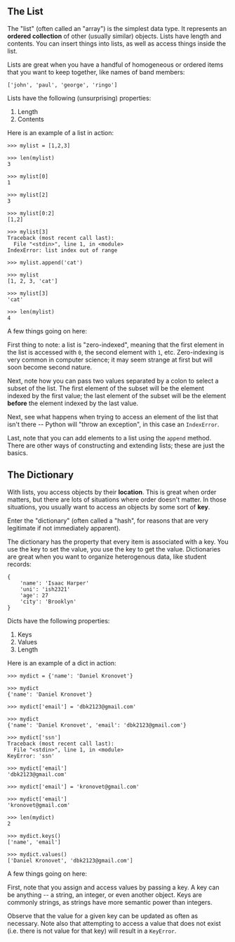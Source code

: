 ## The List

The "list" (often called an "array") is the simplest data type. It represents an **ordered collection** of other (usually similar) objects. Lists have length and contents. You can insert things into lists, as well as access things inside the list.

Lists are great when you have a handful of homogeneous or ordered items that you want to keep together, like names of band members:

```
['john', 'paul', 'george', 'ringo']
```

Lists have the following (unsurprising) properties:

1. Length
2. Contents

Here is an example of a list in action:

```
>>> mylist = [1,2,3]

>>> len(mylist)
3

>>> mylist[0]
1

>>> mylist[2]
3

>>> mylist[0:2]
[1,2]

>>> mylist[3]
Traceback (most recent call last):
  File "<stdin>", line 1, in <module>
IndexError: list index out of range

>>> mylist.append('cat')

>>> mylist
[1, 2, 3, 'cat']

>>> mylist[3]
'cat'

>>> len(mylist)
4
```

A few things going on here:

First thing to note: a list is "zero-indexed", meaning that the first element in the list is accessed with `0`, the second element with `1`, etc. Zero-indexing is very common in computer science; it may seem strange at first but will soon become second nature.

Next, note how you can pass two values separated by a colon to select a subset of the list. The first element of the subset will be the element indexed by the first value; the last element of the subset will be the element **before** the element indexed by the last value.

Next, see what happens when trying to access an element of the list that isn't there -- Python will "throw an exception", in this case an `IndexError`.

Last, note that you can add elements to a list using the `append` method. There are other ways of constructing and extending lists; these are just the basics.

## The Dictionary

With lists, you access objects by their **location**. This is great when order matters, but there are lots of situations where order doesn't matter. In those situations, you usually want to access an objects by some sort of **key**.

Enter the "dictionary" (often called a "hash", for reasons that are very legitimate if not immediately apparent).

The dictionary has the property that every item is associated with a key. You use the key to set the value, you use the key to get the value. Dictionaries are great when you want to organize heterogenous data, like student records:

```
{
    'name': 'Isaac Harper'
    'uni': 'ish2321'
    'age': 27
    'city': 'Brooklyn'
}
```

Dicts have the following properties:

1. Keys
2. Values
3. Length

Here is an example of a dict in action:

```
>>> mydict = {'name': 'Daniel Kronovet'}

>>> mydict
{'name': 'Daniel Kronovet'}

>>> mydict['email'] = 'dbk2123@gmail.com'

>>> mydict
{'name': 'Daniel Kronovet', 'email': 'dbk2123@gmail.com'}

>>> mydict['ssn']
Traceback (most recent call last):
  File "<stdin>", line 1, in <module>
KeyError: 'ssn'

>>> mydict['email']
'dbk2123@gmail.com'

>>> mydict['email'] = 'kronovet@gmail.com'

>>> mydict['email']
'kronovet@gmail.com'

>>> len(mydict)
2

>>> mydict.keys()
['name', 'email']

>>> mydict.values()
['Daniel Kronovet', 'dbk2123@gmail.com']
```

A few things going on here:

First, note that you assign and access values by passing a key. A key can be anything -- a string, an integer, or even another object. Keys are commonly strings, as strings have more semantic power than integers.

Observe that the value for a given key can be updated as often as necessary. Note also that attempting to access a value that does not exist (i.e. there is not value for that key) will result in a `KeyError`.